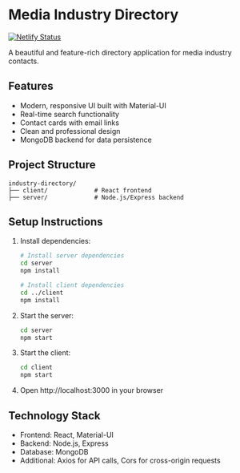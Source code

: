# Media Industry Directory

[![Netlify Status](https://api.netlify.com/api/v1/badges/39c617bb-8ab3-42be-8433-4558819c810e/deploy-status)](https://app.netlify.com/sites/industry-contacts/deploys)

A beautiful and feature-rich directory application for media industry contacts.

## Features

- Modern, responsive UI built with Material-UI
- Real-time search functionality
- Contact cards with email links
- Clean and professional design
- MongoDB backend for data persistence

## Project Structure

```
industry-directory/
├── client/             # React frontend
├── server/             # Node.js/Express backend
```

## Setup Instructions

1. Install dependencies:
   ```bash
   # Install server dependencies
   cd server
   npm install

   # Install client dependencies
   cd ../client
   npm install
   ```

2. Start the server:
   ```bash
   cd server
   npm start
   ```

3. Start the client:
   ```bash
   cd client
   npm start
   ```

4. Open http://localhost:3000 in your browser

## Technology Stack

- Frontend: React, Material-UI
- Backend: Node.js, Express
- Database: MongoDB
- Additional: Axios for API calls, Cors for cross-origin requests

